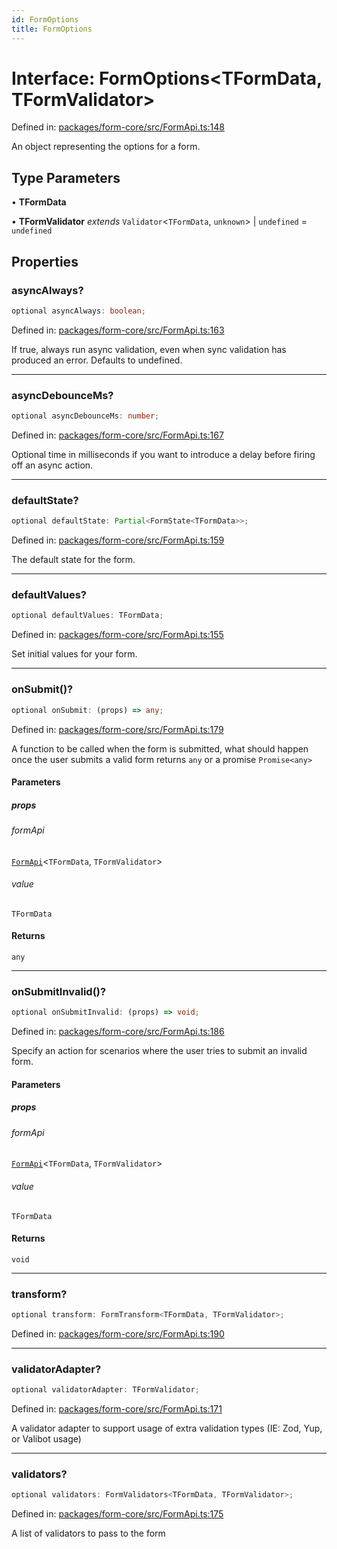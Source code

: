 ```yaml
---
id: FormOptions
title: FormOptions
---
```


# Interface: FormOptions\<TFormData, TFormValidator\>

Defined in: [packages/form-core/src/FormApi.ts:148](https://github.com/TanStack/form/blob/main/packages/form-core/src/FormApi.ts#L148)

An object representing the options for a form.

## Type Parameters

• **TFormData**

• **TFormValidator** *extends* `Validator`\<`TFormData`, `unknown`\> \| `undefined` = `undefined`

## Properties

### asyncAlways?

```ts
optional asyncAlways: boolean;
```

Defined in: [packages/form-core/src/FormApi.ts:163](https://github.com/TanStack/form/blob/main/packages/form-core/src/FormApi.ts#L163)

If true, always run async validation, even when sync validation has produced an error. Defaults to undefined.

***

### asyncDebounceMs?

```ts
optional asyncDebounceMs: number;
```

Defined in: [packages/form-core/src/FormApi.ts:167](https://github.com/TanStack/form/blob/main/packages/form-core/src/FormApi.ts#L167)

Optional time in milliseconds if you want to introduce a delay before firing off an async action.

***

### defaultState?

```ts
optional defaultState: Partial<FormState<TFormData>>;
```

Defined in: [packages/form-core/src/FormApi.ts:159](https://github.com/TanStack/form/blob/main/packages/form-core/src/FormApi.ts#L159)

The default state for the form.

***

### defaultValues?

```ts
optional defaultValues: TFormData;
```

Defined in: [packages/form-core/src/FormApi.ts:155](https://github.com/TanStack/form/blob/main/packages/form-core/src/FormApi.ts#L155)

Set initial values for your form.

***

### onSubmit()?

```ts
optional onSubmit: (props) => any;
```

Defined in: [packages/form-core/src/FormApi.ts:179](https://github.com/TanStack/form/blob/main/packages/form-core/src/FormApi.ts#L179)

A function to be called when the form is submitted, what should happen once the user submits a valid form returns `any` or a promise `Promise<any>`

#### Parameters

##### props

###### formApi

[`FormApi`](../classes/formapi.md)\<`TFormData`, `TFormValidator`\>

###### value

`TFormData`

#### Returns

`any`

***

### onSubmitInvalid()?

```ts
optional onSubmitInvalid: (props) => void;
```

Defined in: [packages/form-core/src/FormApi.ts:186](https://github.com/TanStack/form/blob/main/packages/form-core/src/FormApi.ts#L186)

Specify an action for scenarios where the user tries to submit an invalid form.

#### Parameters

##### props

###### formApi

[`FormApi`](../classes/formapi.md)\<`TFormData`, `TFormValidator`\>

###### value

`TFormData`

#### Returns

`void`

***

### transform?

```ts
optional transform: FormTransform<TFormData, TFormValidator>;
```

Defined in: [packages/form-core/src/FormApi.ts:190](https://github.com/TanStack/form/blob/main/packages/form-core/src/FormApi.ts#L190)

***

### validatorAdapter?

```ts
optional validatorAdapter: TFormValidator;
```

Defined in: [packages/form-core/src/FormApi.ts:171](https://github.com/TanStack/form/blob/main/packages/form-core/src/FormApi.ts#L171)

A validator adapter to support usage of extra validation types (IE: Zod, Yup, or Valibot usage)

***

### validators?

```ts
optional validators: FormValidators<TFormData, TFormValidator>;
```

Defined in: [packages/form-core/src/FormApi.ts:175](https://github.com/TanStack/form/blob/main/packages/form-core/src/FormApi.ts#L175)

A list of validators to pass to the form
